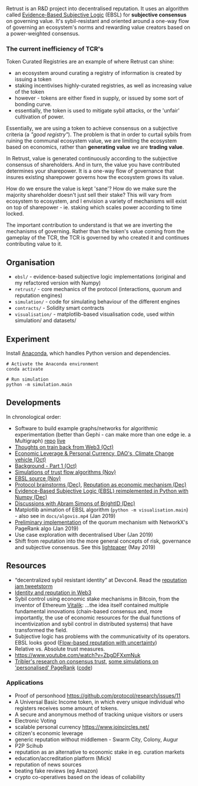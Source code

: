Retrust is an R&D project into decentralised reputation. It uses an algorithm called [Evidence-Based Subjective Logic](https://arxiv.org/abs/1402.3319) (EBSL) for **subjective consensus** on governing value. It's sybil-resistant and oriented around a one-way flow of governing an ecosystem's norms and rewarding value creators based on a power-weighted consensus.

### The current inefficiency of TCR's
Token Curated Registries are an example of where Retrust can shine:
 * an ecosystem around curating a registry of information is created by issuing a token
 * staking incentivises highly-curated registries, as well as increasing value of the token
 * however - tokens are either fixed in supply, or issued by some sort of bonding curve. 
 * essentially, the token is used to mitigate sybil attacks, or the 'unfair' cultivation of power.

Essentially, we are using a token to achieve consensus on a subjective criteria (a *"good registry"*). The problem is that in order to curtail sybils from ruining the communal ecosystem value, we are limiting the ecosystem based on economics, rather than **generating value** we are **trading value**.

In Retrust, value is generated continuously according to the subjective consensus of shareholders. And in turn, the value you have contributed determines your sharepower. It is a one-way flow of governance that insures existing sharepower governs how the ecosystem grows its value. 

How do we ensure the value is kept 'sane'? How do we make sure the majority shareholder doesn't just sell their stake? This will vary from ecosystem to ecosystem, and I envision a variety of mechanisms will exist on top of sharepower - ie. staking which scales power according to time locked. 

The important contribution to understand is that we are inverting the mechanisms of governing. Rather than the token's value coming from the gameplay of the TCR, the TCR is governed by who created it and continues contributing value to it. 

## Organisation
 - `ebsl/` - evidence-based subjective logic implementations (original and my refactored version with Numpy)
 - `retrust/` - core mechanics of the protocol (interactions, quorum and reputation engines)
 - `simulation/` - code for simulating behaviour of the different engines
 - `contracts/` - Solidity smart contracts
 - `visualisation/` - matplotlib-based visualisation code, used within simulation/ and datasets/

## Experiment
Install [Anaconda](https://www.anaconda.com), which handles Python version and dependencies.

```
# Activate the Anaconda environment
conda activate

# Run simulation
python -m simulation.main
```

## Developments
In chronological order:

 - Software to build example graphs/networks for algorithmic experimentation (better than Gephi - can make more than one edge ie. a Multigraph) [repo](https://stackblitz.com/edit/visualgraph-editor) [live](https://visualgraph-editor.stackblitz.io/)
 - [Thoughts on train back from Web3 (Oct)](https://gist.github.com/liamzebedee/c1bb4f79b67b3e7a39215b7ac3a80771)
 - [Economic Leverage & Personal Currency, DAO's, Climate Change vehicle (Oct)](https://slides.com/liamzebedee/retrust)
 - [Background - Part 1 (Oct)](https://medium.com/@liamzebedee/deriving-a-reliable-trust-protocol-that-scales-to-the-planet-pt-1-d994835cb008)
 - [Simulations of trust flow algorithms (Nov)](https://colab.research.google.com/drive/1BITXYa-b8BOwmrKh0czSUzQVeOdTc0Uj)
 - [EBSL source (Nov)](https://gist.github.com/liamzebedee/1f5c56d656ceba808a2e99e78e9f6160)
 - [Protocol brainstorms (Dec)](https://hackmd.io/m8MARMuuRHKZFw9xyQIH9Q), [Reputation as economic mechanism (Dec)](https://hackmd.io/3UVGjqBhSDKsr85nYiiIsw)
 - [Evidence-Based Subjective Logic (EBSL) reimplemented in Python with Numpy (Dec)](https://github.com/liamzebedee/retrust/tree/3933ecf076a775d566d7a07349bd6d46f3c0e002/vis/trust2)
 - [Discussions with Abram Simons of BrightID (Dec)](https://www.reddit.com/r/idealmoney/comments/a9croi/deriving_a_reliable_trust_protocol_that_scales_to/)
 - Matplotlib animation of EBSL algorithm (`python -m visualisation.main`) - also see in `docs/algovis.mp4` (Jan 2019)
 - [Preliminary implementation](https://github.com/liamzebedee/retrust/commit/4f53c10b88a262c47bcf538830e2b2f802c19935) of the quorum mechanism with NetworkX's PageRank algo (Jan 2019)
 - Use case exploration with decentralised Uber (Jan 2019)
 - Shift from reputation into the more general concepts of risk, governance and subjective consensus. See this [lightpaper](https://docs.google.com/document/d/1qbESkHU984D4_uf1ghIDa4hPcaevtRBa0KqRJbZnR_w/edit?usp=sharing) (May 2019)

## Resources
 - “decentralized sybil resistant identity” at Devcon4. Read the [reputation jam tweetstorm](https://twitter.com/sinahab/status/1027640621110984704)
 - [Identity and reputation in Web3](https://sinahab.com/2018/09/identity-and-reputation-in-web-3/)
 - Sybil control using economic stake mechanisms in Bitcoin, from the inventor of Ethereum [Vitalik](https://www.reddit.com/r/btc/comments/9szwi4/happy_whitepaper_day_xd/e8xxf4g/?utm_content=permalink&utm_medium=front&utm_source=reddit&utm_name=btc): ...the idea itself contained multiple fundamental innovations (chain-based consensus and, more importantly, the use of economic resources for the dual functions of incentivization and sybil control in distributed systems) that have transformed the field.
 - Subjective logic has problems with the communicativity of its operators. EBSL looks good ([Flow-based reputation with uncertainty](https://arxiv.org/pdf/1402.3319.pdf))
 - Relative vs. Absolute trust measures. 
 - https://www.youtube.com/watch?v=ZbgDFXxmNuk
 - [Tribler's research on consensus trust](https://github.com/Tribler/tribler/issues/3357), [some simulations on 'personalised' PageRank](https://github.com/Tribler/tribler/issues/2805) ([code](https://github.com/alexander-stannat/Incremental-Pagerank))

### Applications
 - Proof of personhood https://github.com/protocol/research/issues/11
 - A Universal Basic Income token, in which every unique individual who registers receives some amount of tokens.
 - A secure and anonymous method of tracking unique visitors or users
 - Electronic Voting
 - scalable personal currency https://www.joincircles.net/
 - citizen's economic leverage
 - generic reputation without middlemen - Swarm City, Colony, Augur
 - P2P Scihub
 - reputation as an alternative to economic stake in eg. curation markets
 - education/accreditation platform (Mick)
 - reputation of news sources
 - beating fake reviews (eg Amazon)
 - crypto co-operatives based on the ideas of coliability